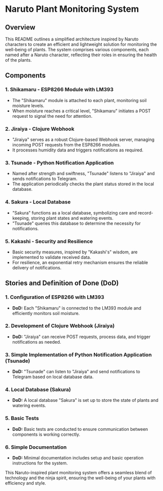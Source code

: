 # Naruto Plant Monitoring System

## Overview

This README outlines a simplified architecture inspired by Naruto characters to create an efficient and lightweight solution for monitoring the well-being of plants. The system comprises various components, each named after a Naruto character, reflecting their roles in ensuring the health of the plants.

## Components

### 1. Shikamaru - ESP8266 Module with LM393

- The "Shikamaru" module is attached to each plant, monitoring soil moisture levels.
- When moisture reaches a critical level, "Shikamaru" initiates a POST request to signal the need for attention.

### 2. Jiraiya - Clojure Webhook

- "Jiraiya" serves as a robust Clojure-based Webhook server, managing incoming POST requests from the ESP8266 modules.
- It processes humidity data and triggers notifications as required.

### 3. Tsunade - Python Notification Application

- Named after strength and swiftness, "Tsunade" listens to "Jiraiya" and sends notifications to Telegram.
- The application periodically checks the plant status stored in the local database.

### 4. Sakura - Local Database

- "Sakura" functions as a local database, symbolizing care and record-keeping, storing plant states and watering events.
- "Tsunade" queries this database to determine the necessity for notifications.

### 5. Kakashi - Security and Resilience

- Basic security measures, inspired by "Kakashi's" wisdom, are implemented to validate received data.
- For resilience, an exponential retry mechanism ensures the reliable delivery of notifications.

## Stories and Definition of Done (DoD)

### 1. Configuration of ESP8266 with LM393

- **DoD:** Each "Shikamaru" is connected to the LM393 module and efficiently monitors soil moisture.

### 2. Development of Clojure Webhook (Jiraiya)

- **DoD:** "Jiraiya" can receive POST requests, process data, and trigger notifications as needed.

### 3. Simple Implementation of Python Notification Application (Tsunade)

- **DoD:** "Tsunade" can listen to "Jiraiya" and send notifications to Telegram based on local database data.

### 4. Local Database (Sakura)

- **DoD:** A local database "Sakura" is set up to store the state of plants and watering events.

### 5. Basic Tests

- **DoD:** Basic tests are conducted to ensure communication between components is working correctly.

### 6. Simple Documentation

- **DoD:** Minimal documentation includes setup and basic operation instructions for the system.

This Naruto-inspired plant monitoring system offers a seamless blend of technology and the ninja spirit, ensuring the well-being of your plants with efficiency and style.

